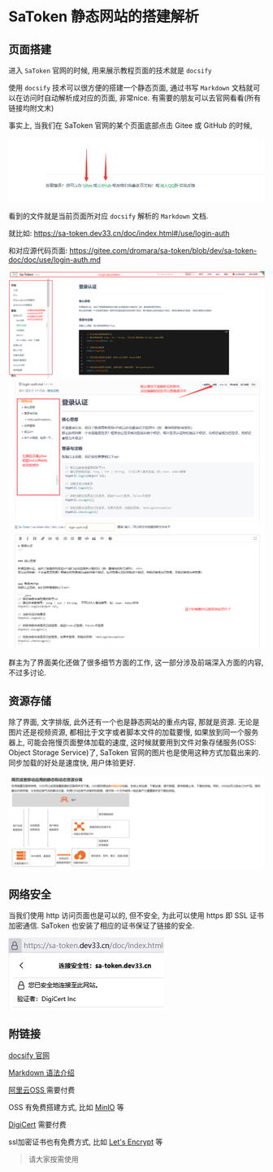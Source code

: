 # SaToken 静态网站的搭建解析
## 页面搭建
进入 `SaToken` 官网的时候, 用来展示教程页面的技术就是 `docsify`

使用 `docsify` 技术可以很方便的搭建一个静态页面, 通过书写 `Markdown` 文档就可以在访问时自动解析成对应的页面, 非常nice. 有需要的朋友可以去官网看看(所有链接均附文末)

事实上, 当我们在 SaToken 官网的某个页面底部点击 Gitee 或 GitHub 的时候,

![底部按钮截图](./imgs/1.png)

看到的文件就是当前页面所对应 `docsify` 解析的 `Markdown` 文档.

就比如: https://sa-token.dev33.cn/doc/index.html#/use/login-auth

和对应源代码页面: https://gitee.com/dromara/sa-token/blob/dev/sa-token-doc/doc/use/login-auth.md

![官网截图](imgs/2.1.png)
![源文件截图](imgs/2.2.png)
![源内容截图](imgs/2.3.png)

群主为了界面美化还做了很多细节方面的工作, 这一部分涉及前端深入方面的内容, 不过多讨论. 

## 资源存储
除了界面, 文字排版, 此外还有一个也是静态网站的重点内容, 那就是资源. 无论是图片还是视频资源, 都相比于文字或者脚本文件的加载要慢, 如果放到同一个服务器上, 可能会拖慢页面整体加载的速度, 这时候就要用到文件对象存储服务(OSS: Object Storage Service)了, SaToken 官网的图片也是使用这种方式加载出来的.同步加载的好处是速度快, 用户体验更好.

![阿里云资源存储服务](imgs/3.png)

## 网络安全
当我们使用 http 访问页面也是可以的, 但不安全, 为此可以使用 https 即 SSL 证书加密通信. SaToken 也安装了相应的证书保证了链接的安全.

![ssl证书](imgs/4.png)

## 附链接
[docsify 官网](https://docsify.js.org/#/zh-cn/quickstart)

[Markdown 语法介绍](https://blog.csdn.net/m0_49381207/article/details/119260027)

[阿里云OSS ](https://www.aliyun.com/product/oss) 需要付费

OSS 有免费搭建方式, 比如 [MinIO](http://www.minio.org.cn/) 等

[DigiCert](https://www.digicertchina.com/pro-ssl-certificate/) 需要付费

ssl加密证书也有免费方式, 比如 [Let's Encrypt](https://letsencrypt.osfipin.com/) 等

> 请大家按需使用